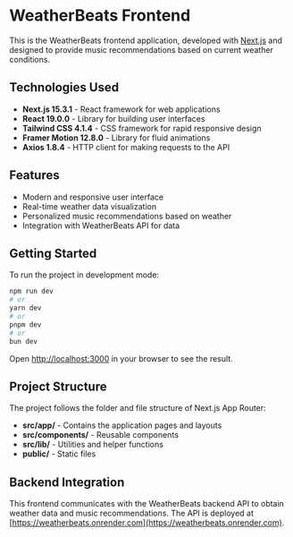 # WeatherBeats Frontend

This is the WeatherBeats frontend application, developed with [Next.js](https://nextjs.org) and designed to provide music recommendations based on current weather conditions.

## Technologies Used

- **Next.js 15.3.1** - React framework for web applications
- **React 19.0.0** - Library for building user interfaces
- **Tailwind CSS 4.1.4** - CSS framework for rapid responsive design
- **Framer Motion 12.8.0** - Library for fluid animations
- **Axios 1.8.4** - HTTP client for making requests to the API

## Features

- Modern and responsive user interface
- Real-time weather data visualization
- Personalized music recommendations based on weather
- Integration with WeatherBeats API for data

## Getting Started

To run the project in development mode:

```bash
npm run dev
# or
yarn dev
# or
pnpm dev
# or
bun dev
```

Open [http://localhost:3000](http://localhost:3000) in your browser to see the result.

## Project Structure

The project follows the folder and file structure of Next.js App Router:

- **src/app/** - Contains the application pages and layouts
- **src/components/** - Reusable components
- **src/lib/** - Utilities and helper functions
- **public/** - Static files

## Backend Integration

This frontend communicates with the WeatherBeats backend API to obtain weather data and music recommendations. The API is deployed at [https://weatherbeats.onrender.com](https://weatherbeats.onrender.com).

